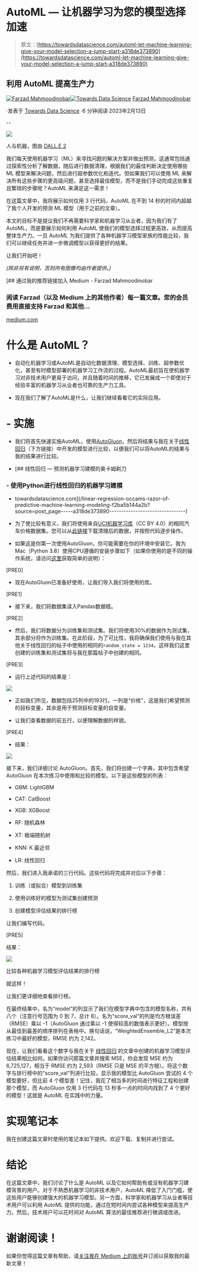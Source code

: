 # AutoML — 让机器学习为您的模型选择加速

> 原文：[https://towardsdatascience.com/automl-let-machine-learning-give-your-model-selection-a-jump-start-a318de373890](https://towardsdatascience.com/automl-let-machine-learning-give-your-model-selection-a-jump-start-a318de373890)

## 利用 AutoML 提高生产力

[](https://medium.com/@fmnobar?source=post_page-----a318de373890--------------------------------)[![Farzad Mahmoodinobar](../Images/2d75209693b712300e6f0796bd2487d0.png)](https://medium.com/@fmnobar?source=post_page-----a318de373890--------------------------------)[](https://towardsdatascience.com/?source=post_page-----a318de373890--------------------------------)[![Towards Data Science](../Images/a6ff2676ffcc0c7aad8aaf1d79379785.png)](https://towardsdatascience.com/?source=post_page-----a318de373890--------------------------------) [Farzad Mahmoodinobar](https://medium.com/@fmnobar?source=post_page-----a318de373890--------------------------------)

·发表于 [Towards Data Science](https://towardsdatascience.com/?source=post_page-----a318de373890--------------------------------) ·6 分钟阅读·2023年2月13日

--

![](../Images/70f880341c0148024182fe0ad6b008b3.png)

人与机器，图由 [DALL.E 2](https://openai.com/dall-e-2/)

我们每天使用机器学习（ML）来寻找问题的解决方案并做出预测，这通常包括通过探索性分析了解数据，随后进行数据清理，根据我们的最佳判断决定使用哪些 ML 模型来解决问题，然后进行超参数优化和迭代。但如果我们可以使用 ML 来解决所有这些步骤的更高级问题，甚至选择最佳模型，而不是我们手动完成这些重复且繁琐的步骤呢？AutoML 来满足这一需求！

在这篇文章中，我将展示如何仅用 3 行代码，AutoML 在不到 14 秒的时间内超越了我个人开发的预测 ML 模型（用于之前的文章）。

本文的目标不是提议我们不再需要科学家和机器学习从业者，因为我们有了 AutoML，而是要展示如何利用 AutoML 使我们的模型选择过程更高效，从而提高整体生产力。一旦 AutoML 为我们提供了各种机器学习模型家族的性能比较，我们可以继续任务并进一步微调模型以获得更好的结果。

让我们开始吧！

*(除非另有说明，否则所有图像均由作者提供。)*

[](https://medium.com/@fmnobar/membership?source=post_page-----a318de373890--------------------------------) [## 通过我的推荐链接加入 Medium - Farzad Mahmoodinobar

### 阅读 Farzad（以及 Medium 上的其他作者）每一篇文章。您的会员费用直接支持 Farzad 和其他…

[medium.com](https://medium.com/@fmnobar/membership?source=post_page-----a318de373890--------------------------------)

# 什么是 AutoML？

-   自动化机器学习或AutoML是自动化数据清理、模型选择、训练、超参数优化，甚至有时模型部署的机器学习工作流的过程。AutoML最初旨在使机器学习对非技术用户更易于访问，并且随着时间的推移，它已发展成一个即使对于经验丰富的机器学习从业者也可靠的生产力工具。

-   现在我们了解了AutoML是什么，让我们继续看看它的实际应用。

# -   实施

-   我们将首先快速实施AutoML，使用[AutoGluon](https://auto.gluon.ai/stable/index.html)，然后将结果与我在关于[线性回归](https://medium.com/towards-data-science/linear-regression-occams-razor-of-predictive-machine-learning-modeling-f2ba5b144a2b)（下方链接）中开发的模型进行比较，以便我们可以将AutoML的结果与我的结果进行比较。

-   [](/linear-regression-occams-razor-of-predictive-machine-learning-modeling-f2ba5b144a2b?source=post_page-----a318de373890--------------------------------) [## 线性回归 — 预测机器学习建模的奥卡姆剃刀

### -   使用Python进行线性回归的机器学习建模

-   towardsdatascience.com](/linear-regression-occams-razor-of-predictive-machine-learning-modeling-f2ba5b144a2b?source=post_page-----a318de373890--------------------------------)

-   为了使比较有意义，我们将使用来自[UCI机器学习库](https://archive-beta.ics.uci.edu/dataset/10/automobile)（CC BY 4.0）的相同汽车价格数据集。您可以从[此链接](https://gist.github.com/fmnobar/c9b4029e08e97978a9a53f4eb034b16f)下载清理后的数据，并按照代码逐步操作。

-   如果这是你第一次使用AutoGluon，你可能需要在你的环境中安装它。我为Mac（Python 3.8）使用CPU遵循的安装步骤如下（如果你使用的是不同的操作系统，请访问[这里](https://auto.gluon.ai/stable/install.html)获取简单的说明）：

[PRE0]

-   现在AutoGluon已准备好使用，让我们导入我们将使用的库。

[PRE1]

-   接下来，我们将数据集读入Pandas数据框。

[PRE2]

-   然后，我们将数据分为训练集和测试集。我们将使用30%的数据作为测试集，其余部分将作为训练集。在此阶段，为了可比性，我将确保我们使用与我在其他关于线性回归的帖子中使用的相同的`random_state = 1234`，这样我们这里创建的训练集和测试集将与我在那篇帖子中创建的相同。

[PRE3]

-   运行上述代码的结果是：

![](../Images/e2aec8bebaf77c45f940bde9150b3591.png)

-   正如我们所见，数据包括25列中的193行。一列是“价格”，这是我们希望预测的目标变量，其余是用于预测目标变量的自变量。

-   让我们查看数据的前五行，以便理解数据的样貌。

[PRE4]

-   结果：

![](../Images/60c29c1ee4427653ca7f0d35128252ce.png)

接下来，我们详细讨论 AutoGluon。首先，我们将创建一个字典，其中包含希望 AutoGluon 在本次练习中使用和比较的模型。以下是这些模型的列表：

+   GBM: LightGBM

+   CAT: CatBoost

+   XGB: XGBoost

+   RF: 随机森林

+   XT: 极端随机树

+   KNN: K 最近邻

+   LR: 线性回归

然后，我们进入我承诺的三行代码。这些代码将完成并对应以下步骤：

1.  训练（或拟合）模型到训练集

1.  使用训练好的模型为测试集创建预测

1.  创建模型评估结果的排行榜

让我们编写代码。

[PRE5]

结果：

![](../Images/9243881eeea7abcb847d2a9d03ee51e7.png)

比较各种机器学习模型评估结果的排行榜

就这样！

让我们更详细地查看排行榜。

在最终结果中，名为“model”的列显示了我们在模型字典中包含的模型名称，共有八个（注意行号范围为 0 到 7，总计 8）。名为“score_val”的列是均方根误差（RMSE）乘以 -1（AutoGluon 通过乘以 -1 使得较高的数值表示更好）。模型按从最佳到最差的顺序排列在表格中。换句话说，“WeightedEnsemble_L2”是本次练习中最好的模型，RMSE 约为 2,142。

现在，让我们看看这个数字与我在关于 [线性回归](https://medium.com/towards-data-science/linear-regression-occams-razor-of-predictive-machine-learning-modeling-f2ba5b144a2b) 的文章中创建的机器学习模型评估结果相比如何。如果你访问那篇文章并搜索 MSE，你会发现 MSE 约为 6,725,127，相当于 RMSE 约为 2,593（RMSE 只是 MSE 的平方根）。将这个数字与排行榜中的“score_val”列进行比较，显示我的模型比 AutoGluon 尝试的 4 个模型要好，但比前 4 个模型差！记住，我花了相当多的时间进行特征工程和创建那个模型，而 AutoGluon 仅用 3 行代码在 13 秒多一点的时间内找到了 4 个更好的模型！这就是 AutoML 在实践中的力量。

# 实现笔记本

我在创建这篇文章时使用的笔记本如下提供。欢迎下载、复制并进行尝试。

# 结论

在这篇文章中，我们讨论了什么是 AutoML 以及它如何帮助有或没有机器学习建模背景的用户。对于不熟悉机器学习的非技术用户，AutoML 降低了入门门槛，使这些用户能够创建强大的机器学习模型。另一方面，科学家和机器学习从业者等技术用户可以利用 AutoML 提供的功能，通过在短时间内尝试各种模型来提高生产力。然后，技术用户可以花时间对 AutoML 算法的最佳推荐进行微调或改进。

# 谢谢阅读！

如果你觉得这篇文章有帮助，请[关注我在 Medium 上的账号](/@fmnobar)并订阅以获取我的最新文章！
